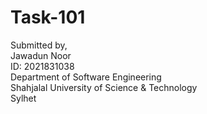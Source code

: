 # Task-101
Submitted by,<br>
Jawadun Noor<br>
ID: 2021831038<br>
Department of Software Engineering<br>
Shahjalal University of Science & Technology<br>
Sylhet

